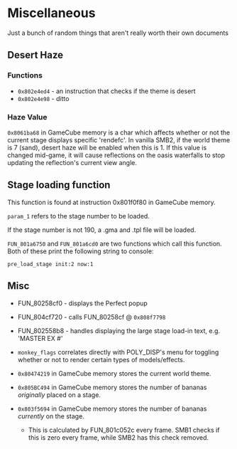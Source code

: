 # Miscellaneous
Just a bunch of random things that aren't really worth their own documents

## Desert Haze

### Functions
* `0x802e4ed4` - an instruction that checks if the theme is desert
* `0x802e4e98` - ditto

### Haze Value
`0x8061ba68` in GameCube memory is a char which affects whether or not the current stage displays specific 'rendefc'. 
In vanilla SMB2, if the world theme is 7 (sand), desert haze will be enabled when this is 1.
If this value is changed mid-game, it will cause reflections on the oasis waterfalls to stop updating the reflection's current view angle. 

## Stage loading function
This function is found at instruction 0x801f0f80 in GameCube memory.

`param_1` refers to the stage number to be loaded. 

If the stage number is not 190, a .gma and .tpl file will be loaded.

`FUN_801a6750` and `FUN_801a6cd0` are two functions which call this function. Both of these print the following string to console:

```
pre_load_stage init:2 now:1
```

## Misc
* FUN_80258cf0 - displays the Perfect popup
* FUN_804cf720 - calls FUN_80258cf @ `0x808f7798`
* FUN_802558b8 - handles displaying the large stage load-in text, e.g. 'MASTER EX #'

* `monkey_flags` correlates directly with POLY_DISP's menu for toggling whether or not to render certain types of models/effects.

* `0x80474219` in GameCube memory stores the current world theme.
* `0x805BC494` in GameCube memory stores the number of bananas *originally* placed on a stage.
* `0x803f5694` in GameCube memory stores the number of bananas *currently* on the stage.
	* This is calculated by FUN_801c052c every frame. SMB1 checks if this is zero every frame, while SMB2 has this check removed.
	

